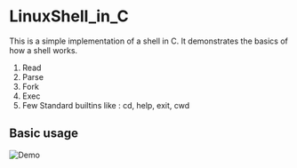 # LinuxShell_in_C
This is a simple implementation of a shell in C. It demonstrates the basics of how a shell works. 
1. Read
2. Parse
3. Fork
4. Exec
5. Few Standard builtins like : cd, help, exit, cwd

## Basic usage
![Demo](https://github.com/dp-95/LinuxShell_in_C/blob/master/demo.gif?raw=true)
